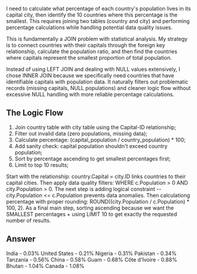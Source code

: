 I need to calculate what percentage of each country's population lives in its capital city, then identify the 10 countries where this percentage is the smallest. This requires joining two tables (country and city) and performing percentage calculations while handling potential data quality issues.

This is fundamentally a JOIN problem with statistical analysis. My strategy is to connect countries with their capitals through the foreign key relationship, calculate the population ratio, and then find the countries where capitals represent the smallest proportion of total population.

Instead of using LEFT JOIN and dealing with NULL values extensively, I chose INNER JOIN because we specifically need countries that have identifiable capitals with population data. It naturally filters out problematic records (missing capitals, NULL populations) and cleaner logic flow without excessive NULL handling with more reliable percentage calculations.

## The Logic Flow

1. Join country table with city table using the Capital-ID relationship;
2. Filter out invalid data (zero populations, missing data);
3. Calculate percentage: (capital_population / country_population) * 100;
4. Add sanity check: capital population shouldn't exceed country population;
5. Sort by percentage ascending to get smallest percentages first;
6. Limit to top 10 results;

Start with the relationship: country.Capital = city.ID links countries to their capital cities. Then apply data quality filters: WHERE c.Population > 0 AND city.Population > 0. The next step is adding logical constraint -- city.Population <= c.Population prevents data anomalies. Then calculationg percentage with proper rounding: ROUND((city.Population / c.Population) * 100, 2). As a final main step, sorting ascending because we want the SMALLEST percentages + using LIMIT 10 to get exactly the requested number of results.

## Answer

India - 0.03%
United States - 0.21%
Nigeria - 0.31%
Pakistan - 0.34%
Tanzania - 0.56%
China - 0.58%
Guam - 0.68%
Côte d'Ivoire - 0.88%
Bhutan - 1.04%
Canada - 1.08%
